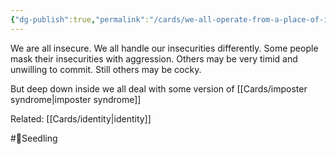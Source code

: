 ```yaml
---
{"dg-publish":true,"permalink":"/cards/we-all-operate-from-a-place-of-insecurity/"}
---
```


We are all insecure. We all handle our insecurities differently. Some people mask their insecurities with aggression. Others may be very timid and unwilling to commit. Still others may be cocky.

But deep down inside we all deal with some version of [[Cards/imposter syndrome\|imposter syndrome]]


Related: [[Cards/identity\|identity]]

#🌱Seedling 